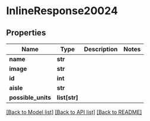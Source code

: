 # InlineResponse20024

## Properties
Name | Type | Description | Notes
------------ | ------------- | ------------- | -------------
**name** | **str** |  | 
**image** | **str** |  | 
**id** | **int** |  | 
**aisle** | **str** |  | 
**possible_units** | **list[str]** |  | 

[[Back to Model list]](../README.md#documentation-for-models) [[Back to API list]](../README.md#documentation-for-api-endpoints) [[Back to README]](../README.md)


